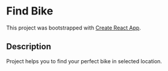 # Find Bike

This project was bootstrapped with [Create React App](https://github.com/facebook/create-react-app).

## Description

Project helps you to find your perfect bike in selected location.
